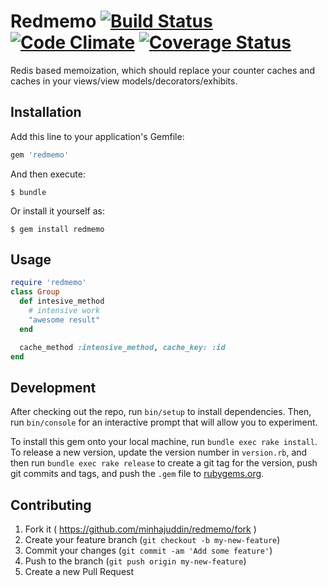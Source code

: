 # Redmemo [![Build Status][travis-image]][travis-link] [![Code Climate](codeclimage-image)](codeclimage-link) [![Coverage Status](https://coveralls.io/repos/minhajuddin/redmemo/badge.svg)](https://coveralls.io/r/minhajuddin/redmemo)

[codeclimage-image]: https://codeclimate.com/github/minhajuddin/redmemo/badges/gpa.svg
[codeclimage-link]: https://codeclimate.com/github/minhajuddin/redmemo

[travis-image]: https://secure.travis-ci.org/minhajuddin/redmemo.png?branch=master
[travis-link]: http://travis-ci.org/minhajuddin/redmemo


Redis based memoization, which should replace your counter caches and caches in
your views/view models/decorators/exhibits.

## Installation

Add this line to your application's Gemfile:

```ruby
gem 'redmemo'
```

And then execute:

    $ bundle

Or install it yourself as:

    $ gem install redmemo

## Usage

~~~ruby
require 'redmemo'
class Group
  def intesive_method
    # intensive work
    "awesome result"
  end

  cache_method :intensive_method, cache_key: :id
end
~~~

## Development

After checking out the repo, run `bin/setup` to install dependencies. Then, run `bin/console` for an interactive prompt that will allow you to experiment.

To install this gem onto your local machine, run `bundle exec rake install`. To release a new version, update the version number in `version.rb`, and then run `bundle exec rake release` to create a git tag for the version, push git commits and tags, and push the `.gem` file to [rubygems.org](https://rubygems.org).

## Contributing

1. Fork it ( https://github.com/minhajuddin/redmemo/fork )
2. Create your feature branch (`git checkout -b my-new-feature`)
3. Commit your changes (`git commit -am 'Add some feature'`)
4. Push to the branch (`git push origin my-new-feature`)
5. Create a new Pull Request

